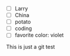 - [ ] Larry
- [ ] China
- [ ] potato
- [ ] coding
- [ ] favorite color: violet

This is just a git test
